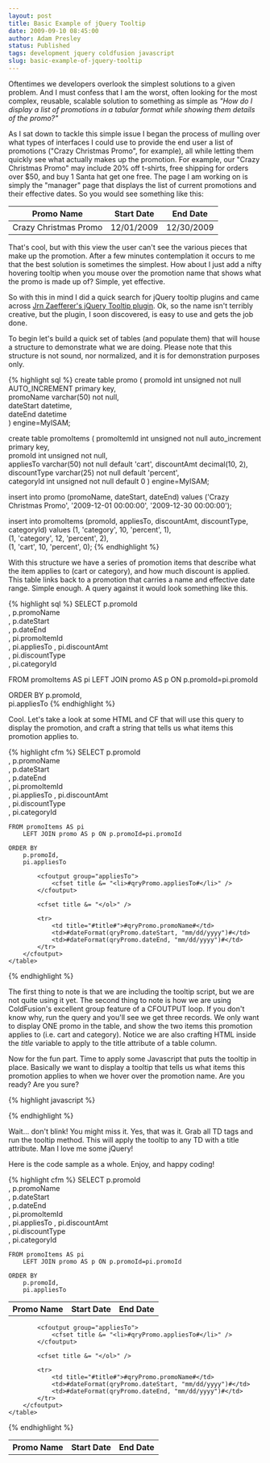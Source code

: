 ```yaml
---
layout: post
title: Basic Example of jQuery Tooltip
date: 2009-09-10 08:45:00
author: Adam Presley
status: Published
tags: development jquery coldfusion javascript
slug: basic-example-of-jquery-tooltip
---
```

Oftentimes we developers overlook the simplest solutions to a given
problem. And I must confess that I am the worst, often looking for the
most complex, reusable, scalable solution to something as simple as
*"How do I display a list of promotions in a tabular format while
showing them details of the promo?"*  
  
As I sat down to tackle this simple issue I began the process of mulling
over what types of interfaces I could use to provide the end user a list
of promotions ("Crazy Christmas Promo", for example), all while letting
them quickly see what actually makes up the promotion. For example, our
"Crazy Christmas Promo" may include 20% off t-shirts, free shipping for
orders over $50, and buy 1 Santa hat get one free. The page I am
working on is simply the "manager" page that displays the list of
current promotions and their effective dates. So you would see something
like this:  
  
Promo Name            | Start Date | End Date
----------------------|------------|-----------
Crazy Christmas Promo | 12/01/2009 | 12/30/2009

  
That's cool, but with this view the user can't see the various pieces
that make up the promotion. After a few minutes contemplation it occurs
to me that the best solution is sometimes the simplest. How about I just
add a nifty hovering tooltip when you mouse over the promotion name that
shows what the promo is made up of? Simple, yet effective.  

So with this in mind I did a quick search for jQuery tooltip plugins and
came across [Jrn Zaefferer's jQuery Tooltip plugin](http://bassistance.de/jquery-plugins/jquery-plugin-tooltip/). 
Ok, so the name isn't terribly creative, but the plugin, I soon discovered, is easy to
use and gets the job done.  
  
To begin let's build a quick set of tables (and populate them) that will
house a structure to demonstrate what we are doing. Please note that
this structure is not sound, nor normalized, and it is for demonstration
purposes only.  

{% highlight sql %}
create table promo
(
	promoId int unsigned not null AUTO_INCREMENT primary key,  
	promoName varchar(50) not null,  
	dateStart datetime,  
	dateEnd datetime  
) engine=MyISAM;

create table promoItems
(
	promoItemId int unsigned not null auto_increment primary key,  
	promoId int unsigned not null,  
	appliesTo varchar(50) not null default 'cart',
	discountAmt decimal(10, 2),  
	discountType varchar(25) not null default 'percent',  
	categoryId int unsigned not null default 0
) engine=MyISAM;

insert into promo (promoName, dateStart, dateEnd) values
('Crazy Christmas Promo', '2009-12-01 00:00:00', '2009-12-30 00:00:00');  

insert into promoItems (promoId, appliesTo, discountAmt, discountType, categoryId) values
(1, 'category', 10, 'percent', 1),  
(1, 'category', 12, 'percent', 2),  
(1, 'cart', 10, 'percent', 0);
{% endhighlight %}

With this structure we have a series of promotion items that describe
what the item applies to (cart or category), and how much discount is
applied. This table links back to a promotion that carries a name and
effective date range. Simple enough. A query against it would look
something like this.  

{% highlight sql %}
SELECT
	p.promoId   
	, p.promoName   
	, p.dateStart   
	, p.dateEnd   
	, pi.promoItemId      
	, pi.appliesTo
	, pi.discountAmt   
	, pi.discountType   
	, pi.categoryId   

FROM promoItems AS pi
	LEFT JOIN promo AS p ON p.promoId=pi.promoId   

ORDER BY
	p.promoId,   
	pi.appliesTo
{% endhighlight %}

Cool. Let's take a look at some HTML and CF that will use this query to
display the promotion, and craft a string that tells us what items this
promotion applies to.  
  
{% highlight cfm %}
<cfquery name="qryPromo" datasource="coldfusion">
	SELECT
		p.promoId   
		, p.promoName   
		, p.dateStart   
		, p.dateEnd   
		, pi.promoItemId      
		, pi.appliesTo
		, pi.discountAmt   
		, pi.discountType   
		, pi.categoryId   

	FROM promoItems AS pi
		LEFT JOIN promo AS p ON p.promoId=pi.promoId   

	ORDER BY
		p.promoId,   
		pi.appliesTo
</cfquery>

<html>
<head>
	<script language="javascript" src="jquery.tooltip.min.js"></script>
	<script language="javascript" src="jquery.js"></script>
	<link href="jquery.tooltip.css" type="text/css" rel="stylesheet" />
</head>

<body>
	<table>
		<tr>
			<th>Promo Name</th>
			<th>Start Date</th>
			<th>End Date</th>
		<tr>
		<cfoutput query="qryPromo" group="promoId">
			<cfset title = "Promotion applies to: <ol>" />

			<cfoutput group="appliesTo">
				<cfset title &= "<li>#qryPromo.appliesTo#</li>" />
			</cfoutput>

			<cfset title &= "</ol>" />

			<tr>
				<td title="#title#">#qryPromo.promoName#</td>
				<td>#dateFormat(qryPromo.dateStart, "mm/dd/yyyy")#</td>
				<td>#dateFormat(qryPromo.dateEnd, "mm/dd/yyyy")#</td>
			</tr>
		</cfoutput>
	</table>
</body>
</html>
{% endhighlight %}

The first thing to note is that we are
including the tooltip script, but we are not quite using it yet. The
second thing to note is how we are using ColdFusion's excellent group
feature of a CFOUTPUT loop. If you don't know why, run the query and
you'll see we get three records. We only want to display ONE promo in
the table, and show the two items this promotion applies to (i.e. cart
and category). Notice we are also crafting HTML inside the *title*
variable to apply to the title attribute of a table column.   
  
Now for the fun part. Time to apply some Javascript that puts the
tooltip in place. Basically we want to display a tooltip that tells us
what items this promotion applies to when we hover over the promotion
name. Are you ready? Are you sure?  
  
{% highlight javascript %}
<script language="javascript">
	$(document).ready(function() {
		$('td').tooltip();
	});
</script>
{% endhighlight %}

Wait... don't blink! You might miss it. Yes, that was it. Grab all TD
tags and run the tooltip method. This will apply the tooltip to any TD
with a title attribute. Man I love me some jQuery!  
  
Here is the code sample as a whole. Enjoy, and happy coding!  
  
{% highlight cfm %}
<cfquery name="qryPromo" datasource="coldfusion">
	SELECT
		p.promoId   
		, p.promoName   
		, p.dateStart   
		, p.dateEnd   
		, pi.promoItemId      
		, pi.appliesTo
		, pi.discountAmt   
		, pi.discountType   
		, pi.categoryId   

	FROM promoItems AS pi
		LEFT JOIN promo AS p ON p.promoId=pi.promoId   

	ORDER BY
		p.promoId,   
		pi.appliesTo
</cfquery>

<html>
<head>
	<script language="javascript" src="jquery.tooltip.min.js"></script>
	<script language="javascript" src="jquery.js"></script>
	<link href="jquery.tooltip.css" type="text/css" rel="stylesheet" />
</head>

<body>
	<table>
		<tr>
			<th>Promo Name</th>
			<th>Start Date</th>
			<th>End Date</th>
		<tr>
		<cfoutput query="qryPromo" group="promoId">
			<cfset title = "Promotion applies to: <ol>" />

			<cfoutput group="appliesTo">
				<cfset title &= "<li>#qryPromo.appliesTo#</li>" />
			</cfoutput>

			<cfset title &= "</ol>" />

			<tr>
				<td title="#title#">#qryPromo.promoName#</td>
				<td>#dateFormat(qryPromo.dateStart, "mm/dd/yyyy")#</td>
				<td>#dateFormat(qryPromo.dateEnd, "mm/dd/yyyy")#</td>
			</tr>
		</cfoutput>
	</table>
</body>

<script language="javascript">
	$(document).ready(function() {
		$('td').tooltip();
	});
</script>
</html>
{% endhighlight %}